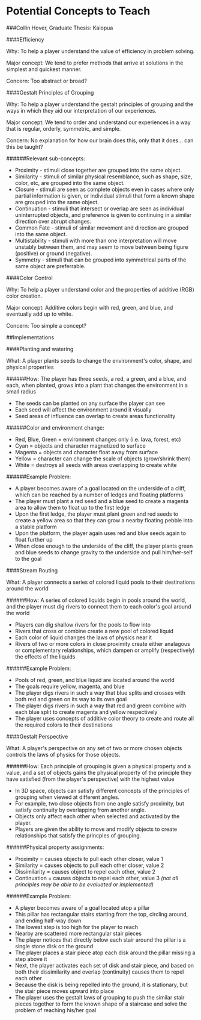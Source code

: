 Potential Concepts to Teach
========
###Collin Hover, Graduate Thesis: Kaiopua
  
####Efficiency

Why: To help a player understand the value of efficiency in problem solving.   
   
Major concept: We tend to prefer methods that arrive at solutions in the simplest and quickest manner.   
   
Concern: Too abstract or broad?   
   
####Gestalt Principles of Grouping
   
Why: To help a player understand the gestalt principles of grouping and the ways in which they aid our interpretation of our experiences.   
   
Major concept: We tend to order and understand our experiences in a way that is regular, orderly, symmetric, and simple.   
   
Concern: No explanation for how our brain does this, only that it does... can this be taught?   
   
######Relevant sub-concepts:   
*   Proximity - stimuli close together are grouped into the same object.
*   Similarity - stimuli of similar physical resemblance, such as shape, size, color, etc, are grouped into the same object.
*   Closure - stimuli are seen as complete objects even in cases where only partial information is given, or individual stimuli that form a known shape are grouped into the same object.
*   Continuation - stimuli that intersect or overlap are seen as individual uninterrupted objects, and preference is given to continuing in a similar direction over abrupt changes.
*   Common Fate - stimuli of similar movement and direction are grouped into the same object.
*   Multistability - stimuli with more than one interpretation will move unstably between them, and may seem to move between being figure (positive) or ground (negative).
*   Symmetry - stimuli that can be grouped into symmetrical parts of the same object are preferrable.
   
####Color Control
   
Why: To help a player understand color and the properties of additive (RGB) color creation.   
   
Major concept: Additive colors begin with red, green, and blue, and eventually add up to white.   
   
Concern: Too simple a concept?   
   
##Implementations
   
####Planting and watering
   
What: A player plants seeds to change the environment's color, shape, and physical properties   
   
######How: The player has three seeds, a red, a green, and a blue, and each, when planted, grows into a plant that changes the environment in a small radius   
*   The seeds can be planted on any surface the player can see
*   Each seed will affect the environment around it visually
*   Seed areas of influence can overlap to create areas functionality
   
######Color and environment change:   
*   Red, Blue, Green = environment changes only (i.e. lava, forest, etc)
*   Cyan = objects and character magnetized to surface
*   Magenta = objects and character float away from surface
*   Yellow = character can change the scale of objects (grow/shrink them)
*   White = destroys all seeds with areas overlapping to create white
   
######Example Problem:   
*   A player becomes aware of a goal located on the underside of a cliff, which can be reached by a number of ledges and floating platforms
*   The player must plant a red seed and a blue seed to create a magenta area to allow them to float up to the first ledge
*   Upon the first ledge, the player must plant green and red seeds to create a yellow area so that they can grow a nearby floating pebble into a stable platform
*   Upon the platform, the player again uses red and blue seeds again to float further up
*   When close enough to the underside of the cliff, the player plants green and blue seeds to change gravity to the underside and pull him/her-self to the goal
   
####Stream Routing
   
What: A player connects a series of colored liquid pools to their destinations around the world   

######How: A series of colored liquids begin in pools around the world, and the player must dig rivers to connect them to each color's goal around the world   
*   Players can dig shallow rivers for the pools to flow into
*   Rivers that cross or combine create a new pool of colored liquid
*   Each color of liquid changes the laws of physics near it
*   Rivers of two or more colors in close proximity create either analagous or complementary relationships, which dampen or amplify (respectively) the effects of the liquids
   
######Example Problem:   
*   Pools of red, green, and blue liquid are located around the world
*   The goals require yellow, magenta, and blue
*   The player digs rivers in such a way that blue splits and crosses with both red and green on its way to its own goal
*   The player digs rivers in such a way that red and green combine with each blue split to create magenta and yellow respectively
*   The player uses concepts of additive color theory to create and route all the required colors to their destinations
   
####Gestalt Perspective
   
What: A player's perspective on any set of two or more chosen objects controls the laws of physics for those objects.   
   
######How: Each principle of grouping is given a physical property and a value, and a set of objects gains the physical property of the principle they have satisfied (from the player's perspective) with the highest value
*   In 3D space, objects can satisfy different concepts of the principles of grouping when viewed at different angles.
*   For example, two close objects from one angle satisfy proximity, but satisfy continuity by overlapping from another angle.
*   Objects only affect each other when selected and activated by the player.
*   Players are given the ability to move and modify objects to create relationships that satisfy the princples of grouping.
   
######Physical property assignments:   
*   Proximity = causes objects to pull each other closer, value 1
*   Similarity = causes objects to pull each other closer, value 2
*   Dissimilarity = causes object to repel each other, value 2
*   Continuation = causes objects to repel each other, value 3
_(not all principles may be able to be evaluated or implemented)_
   
######Example Problem:   
*   A player becomes aware of a goal located atop a pillar
*   This pillar has rectangular stairs starting from the top, circling around, and ending half-way down
*   The lowest step is too high for the player to reach
*   Nearby are scattered more rectangular stair pieces
*   The player notices that directly below each stair around the pillar is a single stone disk on the ground
*   The player places a stair piece atop each disk around the pillar missing a step above it
*   Next, the player activates each set of disk and stair piece, and based on both their dissimilarity and overlap (continuity) causes them to repel each other
*   Because the disk is being repelled into the ground, it is stationary, but the stair piece moves upward into place
*   The player uses the gestalt laws of grouping to push the similar stair pieces together to form the known shape of a staircase and solve the problem of reaching his/her goal